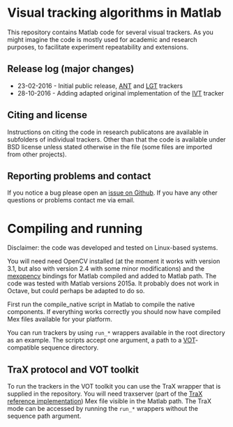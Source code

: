 Visual tracking algorithms in Matlab
====================================

This repository contains Matlab code for several visual trackers. As you
might imagine the code is mostly used for academic and research purposes,
to facilitate experiment repeatability and extensions.

Release log (major changes)
---------------------------

 * 23-02-2016 - Initial public release, [ANT](ant/README.md) and [LGT](lgt/README.md) trackers
 * 28-10-2016 - Adding adapted original implementation of the [IVT](ivt/README.md) tracker

Citing and license
------------------

Instructions on citing the code in research publicatons are available in subfolders
of individual trackers. Other than that the code is available under BSD license unless
stated otherwise in the file (some files are imported from other projects).

Reporting problems and contact
------------------------------

If you notice a bug please open an [issue on Github](https://github.com/lukacu/visual-tracking-matlab/issues).
If you have any other questions or problems contact me via email.

Compiling and running
=====================

Disclaimer: the code was developed and tested on Linux-based systems.

You will need need OpenCV installed (at the moment it works with version 3.1,
but also with version 2.4 with some minor modifications) and the
[mexopencv](https://github.com/kyamagu/mexopencv) bindings for Matlab compiled and
added to Matlab path. The code was tested with Matlab versions 2015a. It probably
does not work in Octave, but could perhaps be adapted to do so.

First run the compile_native script in Matlab to compile the native
components. If everything works correctly you should now have compiled
Mex files available for your platform.

You can run trackers by using `run_*` wrappers available in the root directory
as an example. The scripts accept one argument, a path to a [VOT](http://votchallenge.net/)-compatible
sequence directory.

TraX protocol and VOT toolkit
-----------------------------

To run the trackers in the VOT toolkit you can use the TraX wrapper that is
supplied in the repository. You will need traxserver (part of the [TraX reference
implementation](https://github.com/votchallenge/trax)) Mex file visible in the
Matlab path. The TraX mode can be accessed by running the `run_*` wrappers without
the sequence path argument.

